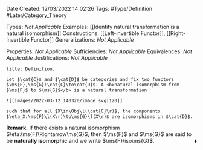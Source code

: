 <div class="topSpace"></div>

Date Created: 12/03/2022 14:02:26
Tags: #Type/Definition #Later/Category_Theory

Types: <i>Not Applicable</i>
Examples: [[Identity natural transformation is a natural isomorphism]]
Constructions: [[Left-invertible Functor]], [[Right-invertible Functor]]
Generalizations: <i>Not Applicable</i>

Properties: <i>Not Applicable</i>
Sufficiencies: <i>Not Applicable</i>
Equivalences: <i>Not Applicable</i>
Justifications: <i>Not Applicable</i>

``` ad-Definition
title: Definition.

Let $\cat{C}$ and $\cat{D}$ be categories and fix two functors $\ms{F},\ms{G}:\cat{C}\to\cat{D}$. A <b>natural isomorphism from $\ms{F}$ to $\ms{G}$</b> is a natural transformation

![[Images/2022-03-12_140320/image.svg|120]]

such that for all $X\in\Obj\l(\cat{C}\r)$, the components $\eta_X:\ms{F}\l(X\r)\to\ms{G}\l(X\r)$ are isomorphisms in $\cat{D}$.

```

<b>Remark.</b> If there exists a natural isomorphism $\eta:\ms{F}\Rightarrow\ms{G}$, then $\ms{F}$ and $\ms{G}$ are said to be <b>naturally isomorphic</b> and we write $\ms{F}\iso\ms{G}$.<span style="float:right;">$\blacklozenge$</span>

